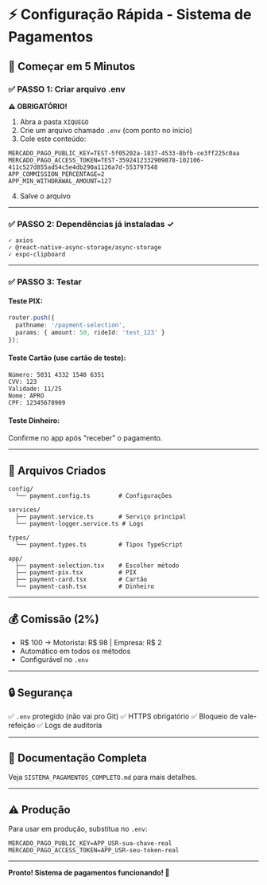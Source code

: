 # ⚡ Configuração Rápida - Sistema de Pagamentos

## 🚀 Começar em 5 Minutos

### ✅ PASSO 1: Criar arquivo .env

**⚠️ OBRIGATÓRIO!**

1. Abra a pasta `XIQUEGO`
2. Crie um arquivo chamado `.env` (com ponto no início)
3. Cole este conteúdo:

```env
MERCADO_PAGO_PUBLIC_KEY=TEST-5f05202a-1837-4533-8bfb-ce3ff225c0aa
MERCADO_PAGO_ACCESS_TOKEN=TEST-3592412332909878-102106-411c527d855ad54c5e4db290a1126a7d-553797548
APP_COMMISSION_PERCENTAGE=2
APP_MIN_WITHDRAWAL_AMOUNT=127
```

4. Salve o arquivo

---

### ✅ PASSO 2: Dependências já instaladas ✓

```
✓ axios
✓ @react-native-async-storage/async-storage
✓ expo-clipboard
```

---

### ✅ PASSO 3: Testar

#### Teste PIX:
```typescript
router.push({
  pathname: '/payment-selection',
  params: { amount: 50, rideId: 'test_123' }
});
```

#### Teste Cartão (use cartão de teste):
```
Número: 5031 4332 1540 6351
CVV: 123
Validade: 11/25
Nome: APRO
CPF: 12345678909
```

#### Teste Dinheiro:
Confirme no app após "receber" o pagamento.

---

## 📁 Arquivos Criados

```
config/
  └── payment.config.ts        # Configurações

services/
  ├── payment.service.ts       # Serviço principal
  └── payment-logger.service.ts # Logs

types/
  └── payment.types.ts         # Tipos TypeScript

app/
  ├── payment-selection.tsx    # Escolher método
  ├── payment-pix.tsx          # PIX
  ├── payment-card.tsx         # Cartão
  └── payment-cash.tsx         # Dinheiro
```

---

## 💰 Comissão (2%)

- R$ 100 → Motorista: R$ 98 | Empresa: R$ 2
- Automático em todos os métodos
- Configurável no `.env`

---

## 🔒 Segurança

✅ `.env` protegido (não vai pro Git)
✅ HTTPS obrigatório
✅ Bloqueio de vale-refeição
✅ Logs de auditoria

---

## 📖 Documentação Completa

Veja `SISTEMA_PAGAMENTOS_COMPLETO.md` para mais detalhes.

---

## ⚠️ Produção

Para usar em produção, substitua no `.env`:

```env
MERCADO_PAGO_PUBLIC_KEY=APP_USR-sua-chave-real
MERCADO_PAGO_ACCESS_TOKEN=APP_USR-seu-token-real
```

---

**Pronto! Sistema de pagamentos funcionando! 🎉**




